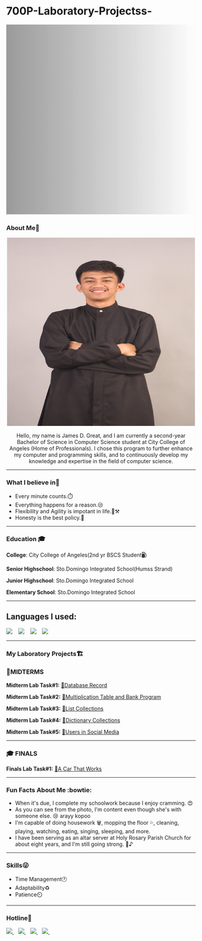 # 700P-Laboratory-Projectss-
<p align= "center">

<img src="https://github.com/villarjames0550/700P-James-Portfolio.xd/blob/main/HelloI-ezgif.com-video-to-gif-converter.gif" alt="Cool you found me" width="100%" height= "10%"/>

### About Me📄
<p align= "center">
<img src="https://github.com/villarjames0550/700P-Lab-Projectss-/blob/6029e7296f9b6a3fbce121e05d6ab71fa2a59394/IMG_3889.JPG" width="500" height="500" />
    
<p align= "center">    
Hello, my name is James D. Great, and I am currently a second-year Bachelor of Science in Computer Science student at City College of Angeles (Home of Professionals). I chose this program to further enhance my computer and programming skills, and to continuously develop my knowledge and expertise in the field of computer science.

---
### What I believe in🙌
- Every minute counts.⏱️
- Everything happens for a reason.😒
- Flexibility and Agility is impotant in life.💪⚒️
- Honesty is the best policy.🙏
  
---
### Education 🎓
**College**: City College of Angeles(2nd yr BSCS Student🖥️)

**Senior Highschool**: Sto.Domingo Integrated School(Humss Strand)

**Junior Highschool**: Sto.Domingo Integrated School

**Elementary School**: Sto.Domingo Integrated School

---
## Languages I used:

<img src="https://img.shields.io/badge/MySQL-%2300f.svg?style=for-the-badge&logo=mysql&logoColor=white" height="50"/> 
&nbsp;&nbsp; 
<img src="https://img.shields.io/badge/C-%2300599C.svg?style=for-the-badge&logo=c&logoColor=white" height="50"/>
&nbsp;&nbsp;
<img src="https://img.shields.io/badge/Java-ED8B00?style=for-the-badge&logo=openjdk&logoColor=white" height="50"/>
&nbsp;&nbsp;
<img src="https://img.shields.io/badge/Python-%233776AB.svg?style=for-the-badge&logo=python&logoColor=white" height="50"/>  
&nbsp;&nbsp;

---
### My Laboratory Projects🏗️
###  📑MIDTERMS
**Midterm Lab Task#1:** [📂Database Record](https://github.com/villarjames0550/700P-Lab-Projectss-/blob/main/MIDTERMS/LAB%20TASKS/TorresxVillar%20-%20Lab%20task1.pdf)

**Midterm Lab Task#2:** [📂Multiplication Table and Bank Program](https://github.com/villarjames0550/700P-Lab-Projectss-/blob/main/MIDTERMS/LAB%20TASKS/James%20G%20-%20Lab%20task2.pdf)

**Midterm Lab Task#3:** [📂List Collections](https://github.com/villarjames0550/700P-Lab-Projectss-/blob/main/MIDTERMS/LAB%20TASKS/JamesG%20-%20Lab%20task3.pdf)

**Midterm Lab Task#4:** [📂Dictionary Collections](https://github.com/villarjames0550/700P-Lab-Projectss-/blob/main/MIDTERMS/LAB%20TASKS/James%20-%20Lab%20task4.pdf)

**Midterm Lab Task#5:** [📂Users in Social Media](https://github.com/villarjames0550/700P-Lab-Projectss-/blob/main/MIDTERMS/LAB%20TASKS/JamesV%20-%20Lab%20task%205.pdf)

---
### 🎓 FINALS
**Finals Lab Task#1:** [📂A Car That Works](https://github.com/villarjames0550/700P-Lab-Projectss-/blob/main/FINALS/LAB%20TASKS/James%20-%20Lab%20Task%231.pdf)

---
### Fun Facts About Me :bowtie:
- When it's due, I complete my schoolwork because I enjoy cramming. 😍
- As you can see from the photo, I'm content even though she's with someone else. 😢 arayy kopoo
- I'm capable of doing housework 🗑️, mopping the floor 💦, cleaning, playing, watching, eating, singing, sleeping, and more.
- I have been serving as an altar server at Holy Rosary Parish Church for about eight years, and I'm still going strong. 🙏♪

---
### Skills😜
- Time Management🕐
- Adaptability♻️
- Patience⏲️

---
### Hotline🤙

<a href="https://www.facebook.com/jamesxvlr" target="_blank">
  <img src="https://img.shields.io/badge/Facebook-1877F2?style=for-the-badge&logo=facebook&logoColor=white" height="40"/>
 </a>
 &nbsp;&nbsp;
  
<a href="https://www.instagram.com/jamezvlr/?igsh=MXduMnc1ZnM3ZjZ2MA%3D%3D&fbclid=IwY2xjawNmsoxleHRuA2FlbQIxMABicmlkETFxZHJ6UHRNeVhTT3AwQVp4AR7MHpRs8w4NZN2qMz0rDcThRW87TJNz5n0dwHDqbFwLSZWmCALASRgGU_Ljmw_aem_-dGzy9C1mr4F0jMPCEd29A&brid=fetKVLSlFanzYF_2FVBJxw#" target="_blank">
    <img src="https://img.shields.io/badge/Instagram-E4405F?style=for-the-badge&logo=instagram&logoColor=white" height="40"/>
  </a>
  &nbsp;&nbsp;
<a href="https://www.tiktok.com/@villar.x?_t=ZS-90mdqKD74kx&_r=1&fbclid=IwY2xjawNmt-pleHRuA2FlbQIxMABicmlkETFxZHJ6UHRNeVhTT3AwQVp4AR5bm_2ubm1QHfFgBpVoYj4l5aICgwO5lvw3Mw54l0N3gORBM8D0roT3PBhBgA_aem_XGZasoYaDXPLeNsGBiqjIg&brid=fetKVLSlFanzYF_2FVBJxw" target="_blank">
    <img src="https://img.shields.io/badge/TikTok-000000?style=for-the-badge&logo=tiktok&logoColor=white" height="40"/>
  </a>
  &nbsp;&nbsp;
<a href="https://mail.google.com/mail/?view=cm&fs=1&to=jvillar24-0208@cca.edu.ph" target="_blank">
    <img src="https://img.shields.io/badge/Email-D14836?style=for-the-badge&logo=gmail&logoColor=white" height="40"/>
  </a>
  &nbsp;&nbsp;
